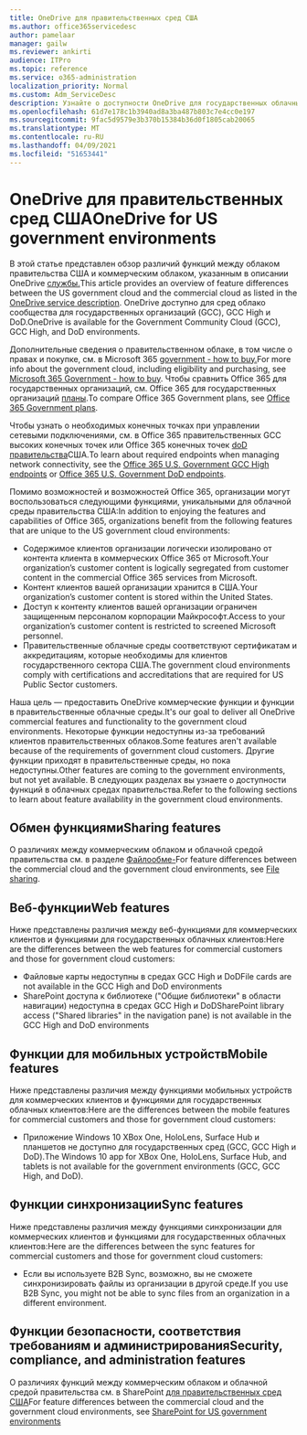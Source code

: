 ```yaml
---
title: OneDrive для правительственных сред США
ms.author: office365servicedesc
author: pamelaar
manager: gailw
ms.reviewer: ankirti
audience: ITPro
ms.topic: reference
ms.service: o365-administration
localization_priority: Normal
ms.custom: Adm_ServiceDesc
description: Узнайте о доступности OneDrive для государственных облачных клиентов США.
ms.openlocfilehash: 61d7e178c1b3940ad8a3ba487b803c7e4cc0e197
ms.sourcegitcommit: 9fac5d9579e3b370b15384b36d0f1805cab20065
ms.translationtype: MT
ms.contentlocale: ru-RU
ms.lasthandoff: 04/09/2021
ms.locfileid: "51653441"
---
```

# <a name="onedrive-for-us-government-environments"></a><span data-ttu-id="b28e4-103">OneDrive для правительственных сред США</span><span class="sxs-lookup"><span data-stu-id="b28e4-103">OneDrive for US government environments</span></span>

<span data-ttu-id="b28e4-104">В этой статье представлен обзор различий функций между облаком правительства США и коммерческим облаком, указанным в описании OneDrive [службы.](../../onedrive-for-business-service-description.md)</span><span class="sxs-lookup"><span data-stu-id="b28e4-104">This article provides an overview of feature differences between the US government cloud and the commercial cloud as listed in the [OneDrive service description](../../onedrive-for-business-service-description.md).</span></span> <span data-ttu-id="b28e4-105">OneDrive доступно для сред облако сообщества для государственных организаций (GCC), GCC High и DoD.</span><span class="sxs-lookup"><span data-stu-id="b28e4-105">OneDrive is available for the Government Community Cloud (GCC), GCC High, and DoD environments.</span></span> 

<span data-ttu-id="b28e4-106">Дополнительные сведения о правительственном облаке, в том числе о правах и покупке, см. в Microsoft 365 [government - how to buy.](./microsoft-365-government-how-to-buy.md)</span><span class="sxs-lookup"><span data-stu-id="b28e4-106">For more info about the government cloud, including eligibility and purchasing, see [Microsoft 365 Government - how to buy](./microsoft-365-government-how-to-buy.md).</span></span> <span data-ttu-id="b28e4-107">Чтобы сравнить Office 365 для государственных организаций, см. Office 365 для государственных организаций [планы](https://www.microsoft.com/microsoft-365/government/compare-office-365-government-plans?rtc=1#EligibilityRequirements).</span><span class="sxs-lookup"><span data-stu-id="b28e4-107">To compare Office 365 Government plans, see [Office 365 Government plans](https://www.microsoft.com/microsoft-365/government/compare-office-365-government-plans?rtc=1#EligibilityRequirements).</span></span>

<span data-ttu-id="b28e4-108">Чтобы узнать о необходимых конечных точках при [](/office365/enterprise/office-365-u-s-government-gcc-high-endpoints#sharepoint-online-and-onedrive-for-business) управлении сетевыми подключениями, см. в Office 365 правительственных GCC высоких конечных точек или Office 365 конечных точек [doD правительства](/office365/enterprise/office-365-u-s-government-dod-endpoints#sharepoint-online-and-onedrive-for-business)США.</span><span class="sxs-lookup"><span data-stu-id="b28e4-108">To learn about required endpoints when managing network connectivity, see the [Office 365 U.S. Government GCC High endpoints](/office365/enterprise/office-365-u-s-government-gcc-high-endpoints#sharepoint-online-and-onedrive-for-business) or [Office 365 U.S. Government DoD endpoints](/office365/enterprise/office-365-u-s-government-dod-endpoints#sharepoint-online-and-onedrive-for-business).</span></span>

<span data-ttu-id="b28e4-109">Помимо возможностей и возможностей Office 365, организации могут воспользоваться следующими функциями, уникальными для облачной среды правительства США:</span><span class="sxs-lookup"><span data-stu-id="b28e4-109">In addition to enjoying the features and capabilities of Office 365, organizations benefit from the following features that are unique to the US government cloud environments:</span></span>

-   <span data-ttu-id="b28e4-110">Содержимое клиентов организации логически изолировано от контента клиента в коммерческих Office 365 от Microsoft.</span><span class="sxs-lookup"><span data-stu-id="b28e4-110">Your organization’s customer content is logically segregated from customer content in the commercial Office 365 services from Microsoft.</span></span>
-   <span data-ttu-id="b28e4-111">Контент клиентов вашей организации хранится в США.</span><span class="sxs-lookup"><span data-stu-id="b28e4-111">Your organization’s customer content is stored within the United States.</span></span>
-   <span data-ttu-id="b28e4-112">Доступ к контенту клиентов вашей организации ограничен защищенным персоналом корпорации Майкрософт.</span><span class="sxs-lookup"><span data-stu-id="b28e4-112">Access to your organization’s customer content is restricted to screened Microsoft personnel.</span></span>
-   <span data-ttu-id="b28e4-113">Правительственные облачные среды соответствуют сертификатам и аккредитациям, которые необходимы для клиентов государственного сектора США.</span><span class="sxs-lookup"><span data-stu-id="b28e4-113">The government cloud environments comply with certifications and accreditations that are required for US Public Sector customers.</span></span>

<span data-ttu-id="b28e4-114">Наша цель — предоставить OneDrive коммерческие функции и функции в правительственные облачные среды.</span><span class="sxs-lookup"><span data-stu-id="b28e4-114">It's our goal to deliver all OneDrive commercial features and functionality to the government cloud environments.</span></span> <span data-ttu-id="b28e4-115">Некоторые функции недоступны из-за требований клиентов правительственных облаков.</span><span class="sxs-lookup"><span data-stu-id="b28e4-115">Some features aren't available because of the requirements of government cloud customers.</span></span> <span data-ttu-id="b28e4-116">Другие функции приходят в правительственные среды, но пока недоступны.</span><span class="sxs-lookup"><span data-stu-id="b28e4-116">Other features are coming to the government environments, but not yet available.</span></span> <span data-ttu-id="b28e4-117">В следующих разделах вы узнаете о доступности функций в облачных средах правительства.</span><span class="sxs-lookup"><span data-stu-id="b28e4-117">Refer to the following sections to learn about feature availability in the government cloud environments.</span></span>

## <a name="sharing-features"></a><span data-ttu-id="b28e4-118">Обмен функциями</span><span class="sxs-lookup"><span data-stu-id="b28e4-118">Sharing features</span></span>

<span data-ttu-id="b28e4-119">О различиях между коммерческим облаком и облачной средой правительства см. в разделе [Файлообме-](./gcc-high-and-dod.md#file-sharing)</span><span class="sxs-lookup"><span data-stu-id="b28e4-119">For feature differences between the commercial cloud and the government cloud environments, see [File sharing](./gcc-high-and-dod.md#file-sharing).</span></span>

## <a name="web-features"></a><span data-ttu-id="b28e4-120">Веб-функции</span><span class="sxs-lookup"><span data-stu-id="b28e4-120">Web features</span></span>

<span data-ttu-id="b28e4-121">Ниже представлены различия между веб-функциями для коммерческих клиентов и функциями для государственных облачных клиентов:</span><span class="sxs-lookup"><span data-stu-id="b28e4-121">Here are the differences between the web features for commercial customers and those for government cloud customers:</span></span>

- <span data-ttu-id="b28e4-122">Файловые карты недоступны в средах GCC High и DoD</span><span class="sxs-lookup"><span data-stu-id="b28e4-122">File cards are not available in the GCC High and DoD environments</span></span>
- <span data-ttu-id="b28e4-123">SharePoint доступа к библиотеке ("Общие библиотеки" в области навигации) недоступна в средах GCC High и DoD</span><span class="sxs-lookup"><span data-stu-id="b28e4-123">SharePoint library access ("Shared libraries" in the navigation pane) is not available in the GCC High and DoD environments</span></span>

## <a name="mobile-features"></a><span data-ttu-id="b28e4-124">Функции для мобильных устройств</span><span class="sxs-lookup"><span data-stu-id="b28e4-124">Mobile features</span></span>

<span data-ttu-id="b28e4-125">Ниже представлены различия между функциями мобильных устройств для коммерческих клиентов и функциями для государственных облачных клиентов:</span><span class="sxs-lookup"><span data-stu-id="b28e4-125">Here are the differences between the mobile features for commercial customers and those for government cloud customers:</span></span>

- <span data-ttu-id="b28e4-126">Приложение Windows 10 XBox One, HoloLens, Surface Hub и планшетов не доступно для государственных сред (GCC, GCC High и DoD).</span><span class="sxs-lookup"><span data-stu-id="b28e4-126">The Windows 10 app for XBox One, HoloLens, Surface Hub, and tablets is not available for the government environments (GCC, GCC High, and DoD).</span></span>

## <a name="sync-features"></a><span data-ttu-id="b28e4-127">Функции синхронизации</span><span class="sxs-lookup"><span data-stu-id="b28e4-127">Sync features</span></span>

<span data-ttu-id="b28e4-128">Ниже представлены различия между функциями синхронизации для коммерческих клиентов и функциями для государственных облачных клиентов:</span><span class="sxs-lookup"><span data-stu-id="b28e4-128">Here are the differences between the sync features for commercial customers and those for government cloud customers:</span></span>

- <span data-ttu-id="b28e4-129">Если вы используете B2B Sync, возможно, вы не сможете синхронизировать файлы из организации в другой среде.</span><span class="sxs-lookup"><span data-stu-id="b28e4-129">If you use B2B Sync, you might not be able to sync files from an organization in a different environment.</span></span>

## <a name="security-compliance-and-administration-features"></a><span data-ttu-id="b28e4-130">Функции безопасности, соответствия требованиям и администрирования</span><span class="sxs-lookup"><span data-stu-id="b28e4-130">Security, compliance, and administration features</span></span>

<span data-ttu-id="b28e4-131">О различиях функций между коммерческим облаком и облачной средой правительства см. в SharePoint [для правительственных сред США](sharepoint.md)</span><span class="sxs-lookup"><span data-stu-id="b28e4-131">For feature differences between the commercial cloud and the government cloud environments, see [SharePoint for US government environments](sharepoint.md)</span></span>